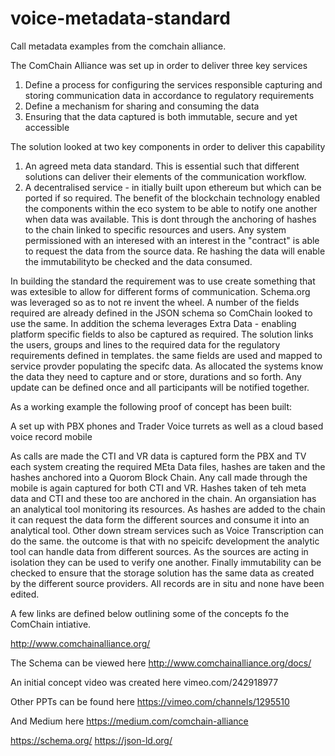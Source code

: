 # voice-metadata-standard

Call metadata examples from the comchain alliance. 

The ComChain Alliance was set up in order to deliver three key services
1. Define a process for configuring the services responsible capturing and storing communication data in accordance to regulatory requirements
2. Define a mechanism for sharing and consuming the data
3. Ensuring that the data captured is both immutable, secure and yet accessible

The solution looked at two key components in order to deliver this capability
1. An agreed meta data standard. This is essential such that different solutions can deliver their elements of the communication workflow. 
2. A decentralised service - in itially built upon ethereum but which can be ported if so required. The benefit of the blockchain technology enabled the components within the eco system to be able to notify one another when data was available. This is dont through the anchoring of hashes to the chain linked to specific resources and users. Any system permissioned with an interesed with an interest in the  "contract" is able to request the data from the source data. Re hashing the data will enable the immutabilityto be checked and the data consumed. 

In building the standard the requirement was to use create something that was extesible to allow for different forms of communication. Schema.org was leveraged so as to not re invent the wheel. A number of the fields required are already defined in the JSON schema so ComChain looked to use the same. In addition the schema leverages Extra Data - enabling platform specific fields to also be captured as required. 
The solution links the users, groups and lines to the required data for the regulatory requirements defined in templates. the same fields are used and mapped to service provder populating the specifc data. As allocated the systems know the data they need to capture and or store, durations and so forth. Any update can be defined once and all participants will be notified together. 

As a working example the following proof of concept has been built:

A set up with PBX phones and Trader Voice turrets as well as a cloud based voice record mobile 

As calls are made the CTI and VR data is captured form the PBX and TV each system creating the required MEta Data files, hashes are taken and the hashes anchored into a Quorom Block Chain. Any call made through the mobile is again captured for both CTI and VR. Hashes taken of teh meta data and CTI and these too are anchored in the chain. 
An organsiation has an analytical tool monitoring its resources. As hashes are added to the chain it can request the data form the different sources and consume it into an analytical tool. Other down stream services such as Voice Transcription can do the same. 
the outcome is that with no speicifc development the analytic tool can handle data from different sources. As the sources are acting in isolation they can be used to verify one another. Finally immutability can be checked to ensure that the storage solution has the same data as created by the different source providers. All records are in situ and none have been edited. 

A few links are defined below outlining some of the concepts fo the ComChain intiative. 

http://www.comchainalliance.org/

The Schema can be viewed here
http://www.comchainalliance.org/docs/

An initial concept video was created here
vimeo.com/242918977

Other PPTs can be found here
https://vimeo.com/channels/1295510

And Medium here
https://medium.com/comchain-alliance


https://schema.org/
https://json-ld.org/





